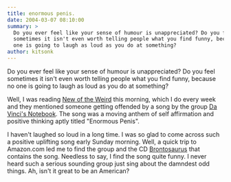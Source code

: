 ```yaml
---
title: enormous penis.
date: 2004-03-07 08:10:00
summary: >
  Do you ever feel like your sense of humour is unappreciated? Do you feel
  sometimes it isn't even worth telling people what you find funny, because no
  one is going to laugh as loud as you do at something?
author: kitsonk
---
```


Do you ever feel like your sense of humour is unappreciated? Do you feel sometimes it isn't even worth telling people
what you find funny, because no one is going to laugh as loud as you do at something?

Well, I was reading [New of the Weird](https://web.archive.org/web/20050311003739/http://www.newsoftheweird.com/) this
morning, which I do every week and they mentioned someone getting offended by a song by the group
[Da Vinci's Notebook](https://web.archive.org/web/20050308062026/http://www.singers.com/contemp/davinci.html). The song
was a moving anthem of self affirmation and positive thinking aptly titled "Enormous Penis".

I haven't laughed so loud in a long time. I was so glad to come across such a positive uplifting song early Sunday
morning. Well, a quick trip to Amazon.com led me to find the group and the CD
[Brontosaurus](https://www.amazon.com/exec/obidos/ASIN/B00006RZH0/kitsonkellyco-20) that contains the song. Needless to
say, I find the song quite funny. I never heard such a serious sounding group just sing about the damndest odd things.
Ah, isn't it great to be an American?
